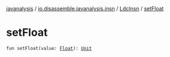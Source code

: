 [javanalysis](../../index.md) / [io.disassemble.javanalysis.insn](../index.md) / [LdcInsn](index.md) / [setFloat](./set-float.md)

# setFloat

`fun setFloat(value: `[`Float`](https://kotlinlang.org/api/latest/jvm/stdlib/kotlin/-float/index.html)`): `[`Unit`](https://kotlinlang.org/api/latest/jvm/stdlib/kotlin/-unit/index.html)